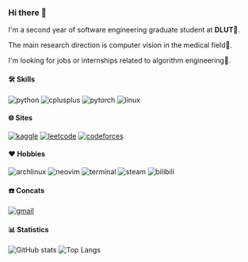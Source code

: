 ### Hi there 👋

I'm a second year of software engineering graduate student at **DLUT**:school:.

The main research direction is computer vision in the medical field:pill:.

I'm looking for jobs or internships related to algorithm engineering:briefcase:.


#### :hammer_and_wrench: **Skills**
![python](https://img.shields.io/badge/-python-black?style=flat-square&logo=python)
![cplusplus](https://img.shields.io/badge/-cpp-black?style=flat-square&logo=cplusplus)
![pytorch](https://img.shields.io/badge/-pytorch-black?style=flat-square&logo=pytorch)
![linux](https://img.shields.io/badge/-linux-black?style=flat-square&logo=linux)


#### :globe_with_meridians: **Sites**
[![kaggle](https://img.shields.io/badge/-kaggle-black?style=flat-square&logo=kaggle)](https://www.kaggle.com/m1dsolo)
[![leetcode](https://img.shields.io/badge/-leetcode-black?style=flat-square&logo=leetcode)](https://leetcode.cn/u/m1dsolo)
[![codeforces](https://img.shields.io/badge/-codeforces-black?style=flat-square&logo=codeforces)](https://codeforces.com/profile/m1dsolo)


#### :heart: **Hobbies**
![archlinux](https://img.shields.io/badge/-archlinux-black?style=flat-square&logo=archlinux)
![neovim](https://img.shields.io/badge/-neovim-black?style=flat-square&logo=neovim)
![terminal](https://img.shields.io/badge/-terminal-black?style=flat-square&logo=gnometerminal)
![steam](https://img.shields.io/badge/-steam-black?style=flat-square&logo=steam)
![bilibili](https://img.shields.io/badge/-bilibili-black?style=flat-square&logo=bilibili)


#### :phone: **Concats**
[![gmail](https://img.shields.io/badge/yx1053532442@gmail.com-gmail-black?style=flat-square&logo=gmail)](gmail.com)


#### :bar_chart: **Statistics**

![GitHub stats](https://github-readme-stats.vercel.app/api?username=m1dsolo&theme=panda&show_icons=true&include_all_commits=true&custom_title=m1dsolo's%20GitHub%20Stats)
![Top Langs](https://github-readme-stats.vercel.app/api/top-langs/?username=m1dsolo&layout=compact)

